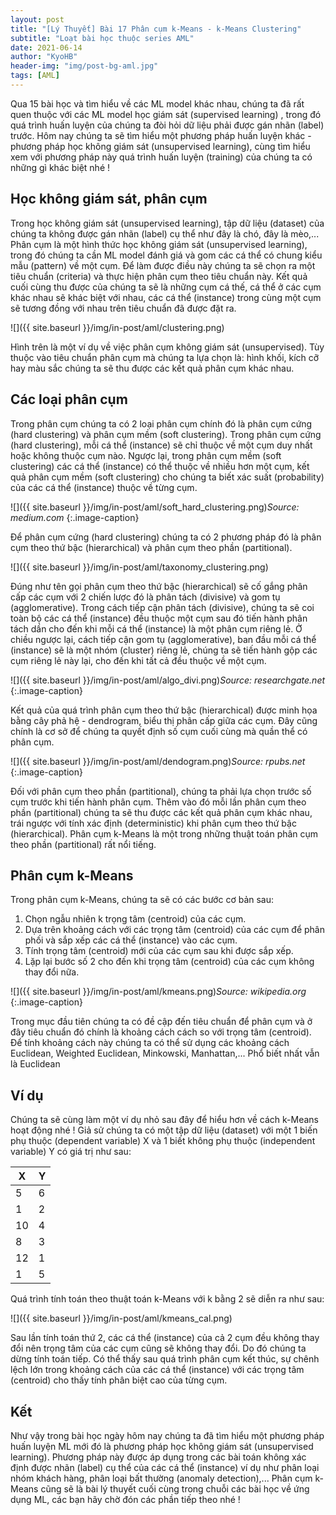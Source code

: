 ```yaml
---
layout: post
title: "[Lý Thuyết] Bài 17 Phân cụm k-Means - k-Means Clustering"
subtitle: "Loạt bài học thuộc series AML"
date: 2021-06-14
author: "KyoHB"
header-img: "img/post-bg-aml.jpg"
tags: [AML]
---
```


Qua 15 bài học và tìm hiểu về các ML model khác nhau, chúng ta đã rất quen thuộc với các ML model học giám sát (supervised learning)
, trong đó quá trình huấn luyện của chúng ta đòi hỏi dữ liệu phải được gán nhãn (label) trước. Hôm nay chúng ta sẽ tìm hiểu một phương pháp huấn luyện khác - phương pháp
học không giám sát (unsupervised learning), cùng tìm hiểu xem với phương pháp này quá trình huấn luyện (training) của chúng ta có
những gì khác biệt nhé !

## Học không giám sát, phân cụm

Trong học không giám sát (unsupervised learning), tập dữ liệu (dataset) của chúng ta không được gán nhãn (label) cụ thể như đây là chó, đây là mèo,... 
Phân cụm là một hình thức học không giám sát (unsupervised learning), trong đó chúng ta cần ML model đánh giá và gom các cá thể có chung kiểu mẫu (pattern) về một cụm. 
Để làm được điều này chúng ta sẽ chọn ra một tiêu chuẩn (criteria) và thực hiện phân cụm theo tiêu chuẩn này. Kết quả cuối cùng thu được của chúng ta sẽ là những 
cụm cá thế, cá thể ở các cụm khác nhau sẽ khác biệt với nhau, các cá thể (instance) trong cùng một cụm sẽ tương đồng với nhau trên tiêu chuẩn đã được đặt ra.

![]({{ site.baseurl }}/img/in-post/aml/clustering.png)


Hình trên là một ví dụ về việc phân cụm không giám sát (unsupervised). Tùy thuộc vào tiêu chuẩn phân cụm 
mà chúng ta lựa chọn là: hình khối, kích cỡ hay màu sắc chúng ta sẽ thu được các kết quả phân cụm khác nhau.

## Các loại phân cụm

Trong phân cụm chúng ta có 2 loại phân cụm chính đó là phân cụm cứng (hard clustering) và phân cụm mềm 
(soft clustering). Trong phân cụm cứng (hard clustering), mỗi cá thể (instance) sẽ chỉ thuộc về một cụm duy nhất hoặc 
không thuộc cụm nào. Ngược lại, trong phân cụm mềm (soft clustering) các cá thể (instance) có thể thuộc về nhiều hơn một cụm, kết quả
phân cụm mềm (soft clustering) cho chúng ta biết xác suất (probability) của các cá thể (instance) thuộc về từng cụm.

![]({{ site.baseurl }}/img/in-post/aml/soft_hard_clustering.png)*Source: medium.com*
{:.image-caption}

Để phân cụm cứng (hard clustering) chúng ta có 2 phương pháp đó là phân cụm theo thứ bậc (hierarchical) và phân cụm theo phần (partitional). 

![]({{ site.baseurl }}/img/in-post/aml/taxonomy_clustering.png)

Đúng như tên gọi phân cụm theo thứ bậc (hierarchical) sẽ cố gắng phân cấp các cụm với 2 chiến lược đó là phân tách (divisive) và gom tụ (agglomerative).
Trong cách tiếp cận phân tách (divisive), chúng ta sẽ coi toàn bộ các cá thể (instance) đều thuộc một cụm sau đó tiến hành phân tách dần
cho đến khi mỗi cá thể (instance) là một phân cụm riêng lẻ. Ở chiều ngược lại, cách tiếp cận gom tụ (agglomerative), ban đầu mỗi cá thể (instance) sẽ là một nhóm (cluster) riêng lẻ,
chúng ta sẽ tiến hành gộp các cụm riêng lẻ này lại, cho đến khi tất cả đều thuộc về một cụm.

![]({{ site.baseurl }}/img/in-post/aml/algo_divi.png)*Source: researchgate.net*
{:.image-caption}

Kết quả của quá trình phân cụm theo thứ bậc (hierarchical) được minh họa bằng cây phả hệ - dendrogram, biểu thị phân cấp giữa các cụm. Đây cũng chính là cơ sở để chúng ta quyết định
số cụm cuối cùng mà quần thể có phân cụm.

![]({{ site.baseurl }}/img/in-post/aml/dendogram.png)*Source: rpubs.net*
{:.image-caption}

Đối với phân cụm theo phần (partitional), chúng ta phải lựa chọn trước số cụm trước khi tiến hành phân cụm. Thêm vào đó mỗi lần phân cụm theo phần (partitional) chúng ta sẽ
thu được các kết quả phân cụm khác nhau, trái ngược với tính xác định (deterministic) khi phân cụm theo thứ bậc (hierarchical). Phân cụm k-Means là một trong những thuật toán
phân cụm theo phần (partitional) rất nổi tiếng.

## Phân cụm k-Means
Trong phân cụm k-Means, chúng ta sẽ có các bước cơ bản sau:
1. Chọn ngẫu nhiên k trọng tâm (centroid) của các cụm.
2. Dựa trên khoảng cách với các trọng tâm (centroid) của các cụm để phân phối và sắp xếp các cá thể (instance) vào các cụm.
3. Tính trọng tâm (centroid) mới của các cụm sau khi được sắp xếp.
4. Lặp lại bước số 2 cho đến khi trọng tâm (centroid) của các cụm không thay đổi nữa.

![]({{ site.baseurl }}/img/in-post/aml/kmeans.png)*Source: wikipedia.org*
{:.image-caption}

Trong mục đầu tiên chúng ta có đề cập đến tiêu chuẩn để phân cụm và ở đây tiêu chuẩn đó chính là khoảng cách cách so với trọng tâm 
(centroid). Để tính khoảng cách này chúng ta có thể sử dụng các khoảng cách Euclidean, Weighted Euclidean, Minkowski, Manhattan,... Phổ biết nhất vẫn là Euclidean

## Ví dụ
Chúng ta sẽ cùng làm một ví dụ nhỏ sau đây để hiểu hơn về cách k-Means hoạt động nhé !
Giả sử chúng ta có một tập dữ liệu (dataset) với một 1 biến phụ thuộc (dependent variable) X và 1 biết không phụ thuộc (independent variable) Y có giá trị như sau:


| X  | Y |
|----|---|
| 5  | 6 |
| 1  | 2 |
| 10 | 4 |
| 8  | 3 |
| 12 | 1 |
| 1  | 5 |

Quá trình tính toán theo thuật toán k-Means với k bằng 2 sẽ diễn ra như sau:

![]({{ site.baseurl }}/img/in-post/aml/kmeans_cal.png)

Sau lần tính toán thứ 2, các cá thể (instance) của cả 2 cụm đều không thay đổi nên trọng tâm của các cụm cũng sẽ không thay đổi. Do đó chúng ta dừng tính toán tiếp. Có thể thấy
sau quá trình phân cụm kết thúc, sự chênh lệch lớn trong khoảng cách của các cá thể (instance) với các trọng tâm (centroid) cho thấy tính phân biệt cao của từng cụm.

## Kết
Như vậy trong bài học ngày hôm nay chúng ta đã tìm hiểu một phương pháp huấn luyện ML mới đó là phương pháp học không giám sát (unsupervised learning). Phương pháp này
được áp dụng trong các bài toán không xác định được nhãn (label) cụ thể của các cá thể (instance) ví dụ như phân loại nhóm khách hàng, phân loại bất thường (anomaly detection),...
Phân cụm k-Means cũng sẽ là bài lý thuyết cuối cùng trong chuỗi các bài học về ứng dụng ML, các bạn hãy chờ đón các phần tiếp theo nhé !

